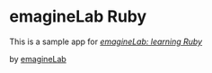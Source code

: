 # emagineLab Ruby
This is a sample app for
[*emagineLab: learning Ruby*](http://emaginelab.com)

by [emagineLab](http://emaginelab.com)